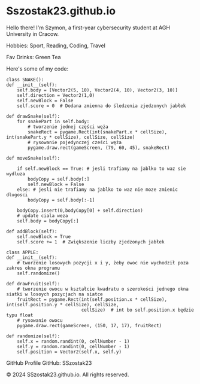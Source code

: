 # Sszostak23.github.io
Hello there! I'm Szymon, a first-year cybersecurity student at AGH University in Cracow.

Hobbies:
Sport, Reading, Coding, Travel

Fav Drinks:
Green Tea

Here's some of my code:
           
    class SNAKE():
    def __init__(self):
        self.body = [Vector2(5, 10), Vector2(4, 10), Vector2(3, 10)]
        self.direction = Vector2(1,0)
        self.newBlock = False
        self.score = 0  # Dodana zmienna do śledzenia zjedzonych jabłek

    def drawSnake(self):
        for snakePart in self.body:
            # tworzenie jednej części węża
            snakeRect = pygame.Rect(int(snakePart.x * cellSize), int(snakePart.y * cellSize), cellSize, cellSize)
            # rysowanie pojedynczej cześci węża
            pygame.draw.rect(gameScreen, (79, 60, 45), snakeRect)

    def moveSnake(self):

        if self.newBlock == True: # jesli trafiamy na jablko to waz sie wydluza
            bodyCopy = self.body[:]
            self.newBlock = False
        else: # jesli nie trafiamy na jablko to waz nie moze zmienic dlugosci
            bodyCopy = self.body[:-1]

        bodyCopy.insert(0,bodyCopy[0] + self.direction)
        # update ciala weza
        self.body = bodyCopy[:]

    def addBlock(self):
        self.newBlock = True
        self.score += 1  # Zwiększenie liczby zjedzonych jabłek

    class APPLE:
    def __init__(self):
        # tworzenie losowych pozycji x i y, żeby owoc nie wychodził poza zakres okna programu
        self.randomize()

    def drawFruit(self):
        # tworzenie owocu w kształcie kwadratu o szerokości jednego okna siatki w losoych pozycjach na siatce
        fruitRect = pygame.Rect(int(self.position.x * cellSize), int(self.position.y * cellSize), cellSize,
                                cellSize)  # int bo self.position.x będzie typu float
        # rysowanie owocu
        pygame.draw.rect(gameScreen, (150, 17, 17), fruitRect)

    def randomize(self):
        self.x = random.randint(0, cellNumber - 1)
        self.y = random.randint(0, cellNumber - 1)
        self.position = Vector2(self.x, self.y)
                     
      

GitHub Profile
GitHub: SSzostak23

© 2024 SSzostak23.github.io. All rights reserved.
